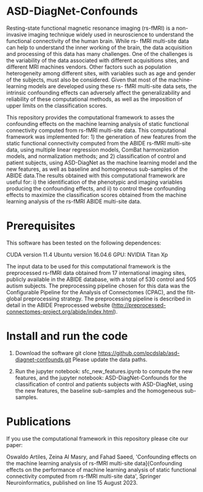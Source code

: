 # ASD-DiagNet-Confounds

Resting-state functional magnetic resonance imaging (rs-fMRI) is a non-invasive imaging technique widely used in 
neuroscience to understand the functional connectivity of the human brain. While rs- fMRI multi-site data can help 
to understand the inner working of the brain, the data acquisition and processing of this data has many challenges. 
One of the challenges is the variability of the data associated with different acquisitions sites, and different MRI 
machines vendors. Other factors such as population heterogeneity among different sites, with variables such as age and 
gender of the subjects, must also be considered. Given that most of the machine-learning models are developed using these 
rs- fMRI multi-site data sets, the intrinsic confounding effects can adversely affect the generalizability and reliability 
of these computational methods, as well as the imposition of upper limits on the classification scores. 

This repository provides the computational framework to asses the confounding effects on the machine learning analysis 
of static functional connectivity computed from rs-fMRI multi-site data. This computational framework was implemented 
for:  1) the generation of new features from the static functional connectivity computed from the ABIDE rs-fMRI 
multi-site data,  using multiple linear regression models, ComBat harmonization models, and normalization methods; 
and 2) classification of control and patient subjects, using ASD-DiagNet as the machine learning model and the new 
features, as well as baseline and homogeneous sub-samples of the ABIDE data.The results obtained with this computational 
framework are useful for:  i) the identification of the phenotypic and imaging variables producing the confounding effects, 
and ii) to control these confounding effects to maximize the classification scores obtained from the machine learning analysis 
of the rs-fMRI ABIDE multi-site data.

# Prerequisites

This software has been tested on the following dependences:

CUDA version 11.4
Ubuntu version 16.04.6
GPU: NVIDIA Titan Xp

The input data to be used for this computational framework is the preprocessed rs-fMRI data obtained from 17 international 
imaging sites, publicly available in the ABIDE database, with a total of 530 control and 505 autism subjects. 
The preprocessing pipeline chosen for this data was the Configurable Pipeline for the Analysis of Connectomes (CPAC), 
and the filt-global preprocessing strategy. The preprocessing pipeline is described in detail in the ABIDE Preprocessed 
website (http://preprocessed-connectomes-project.org/abide/index.html).

# Install and run the code
1. Download the software
   git clone https://github.com/pcdslab/asd-diagnet-confounds.git
    Please update the data paths.

2. Run the jupyter notebook: sfc_new_features.ipynb to compute the new features, and the  jupyter notebook: ASD-DiagNet-Confounds
   for the classification of control and patients subjects with ASD-DiagNet,  using the new features, the baseline sub-samples and
   the homogeneous sub-samples.

# Publications
If you use the computational framework in this repository please cite our paper:

Oswaldo Artiles, Zeina Al Masry, and Fahad Saeed, 'Confounding effects on the machine learning analysis of rs-fMRI 
multi-site data]{Confounding effects on the performance of machine learning analysis of static functional connectivity 
computed from rs-fMRI multi-site data', Springer Neuroinformatics, published on line 15 August 2023. 



   








